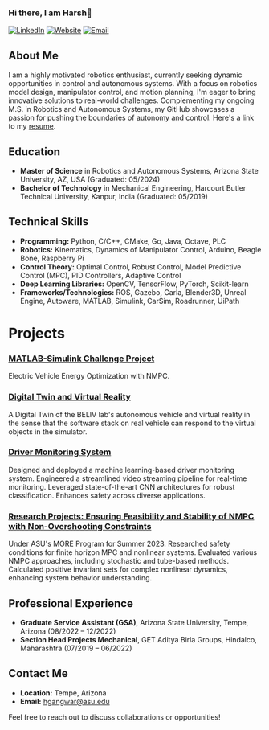 ### Hi there, I am Harsh👋

[![LinkedIn](https://img.shields.io/badge/LinkedIn-hgang-blue)](https://www.linkedin.com/in/hgang/)
[![Website](https://img.shields.io/badge/Website-hgangwar.github.io-green)](https://hgangwar.github.io/#/)
[![Email](https://img.shields.io/badge/Email-hgangwar%40asu.edu-red)](mailto:hgangwar@asu.edu?subject=[GitHub]%20Source%20Han%20Sans)


## About Me
I am a highly motivated robotics enthusiast, currently seeking dynamic opportunities in control and autonomous systems. With a focus on robotics model design, manipulator control, and motion planning, I'm eager to bring innovative solutions to real-world challenges. Complementing my ongoing M.S. in Robotics and Autonomous Systems, my GitHub showcases a passion for pushing the boundaries of autonomy and control. Here's a link to my [resume](https://drive.google.com/file/d/1o_j5p31P1OOyv4JnW__u3fzsFFLSOolW/view?usp=share_link).

## Education
- **Master of Science** in Robotics and Autonomous Systems, Arizona State University, AZ, USA (Graduated: 05/2024)
- **Bachelor of Technology** in Mechanical Engineering, Harcourt Butler Technical University, Kanpur, India (Graduated: 05/2019)


## Technical Skills
- **Programming:** Python, C/C++, CMake, Go, Java, Octave, PLC
- **Robotics:** Kinematics, Dynamics of Manipulator Control, Arduino, Beagle Bone, Raspberry Pi
- **Control Theory:** Optimal Control, Robust Control, Model Predictive Control (MPC), PID Controllers, Adaptive Control
- **Deep Learning Libraries:** OpenCV, TensorFlow, PyTorch, Scikit-learn
- **Frameworks/Technologies:** ROS, Gazebo, Carla, Blender3D, Unreal Engine, Autoware, MATLAB, Simulink, CarSim, Roadrunner, UiPath

# Projects #
### [MATLAB-Simulink Challenge Project](https://github.com/hgangwar/EV_MPC_main) ###
Electric Vehicle Energy Optimization with NMPC.

### [Digital Twin and Virtual Reality](https://drive.google.com/file/d/16if7GLftrRDi2676rtVdVzksr1iznG_5/view?usp=sharing) ###
A Digital Twin of the BELIV lab's autonomous vehicle and virtual reality in the sense that the software stack on real vehicle can respond to the virtual objects in the simulator.

### [Driver Monitoring System](https://github.com/hgangwar/Driver-Monitoring-System) ###
Designed and deployed a machine learning-based driver monitoring system. Engineered a streamlined video streaming pipeline for real-time monitoring. Leveraged state-of-the-art CNN architectures for robust classification. Enhances safety across diverse applications.

### [Research Projects: Ensuring Feasibility and Stability of NMPC with Non-Overshooting Constraints](https://github.com/hgangwar/Non-overshooting-MPC) ###
Under ASU's MORE Program for Summer 2023. Researched safety conditions for finite horizon MPC and nonlinear systems. Evaluated various NMPC approaches, including stochastic and tube-based methods. Calculated positive invariant sets for complex nonlinear dynamics, enhancing system behavior understanding.
 
## Professional Experience
- **Graduate Service Assistant (GSA)**, Arizona State University, Tempe, Arizona (08/2022 – 12/2022)
- **Section Head Projects Mechanical**, GET Aditya Birla Groups, Hindalco, Maharashtra (07/2019 – 06/2022)

## Contact Me
- **Location:** Tempe, Arizona
- **Email:** hgangwar@asu.edu

Feel free to reach out to discuss collaborations or opportunities!


<!--
**hgangwar/hgangwar** is a ✨ _special_ ✨ repository because its `README.md` (this file) appears on your GitHub profile.

Here are some ideas to get you started:

- 🔭 I’m currently working on ...
- 🌱 I’m currently learning ...
- 👯 I’m looking to collaborate on ...
- 🤔 I’m looking for help with ...
- 💬 Ask me about ...
- 📫 How to reach me: ...
- 😄 Pronouns: ...
- ⚡ Fun fact: ...
-->
